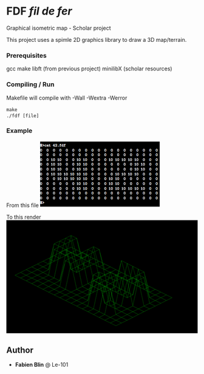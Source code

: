 # FDF *fil de fer*

Graphical isometric map - Scholar project

This project uses a spimle 2D graphics library to draw a 3D map/terrain.

### Prerequisites

gcc
make
libft (from previous project)
minilibX (scholar resources)

### Compiling / Run

Makefile will compile with -Wall -Wextra -Werror

```
make
./fdf [file]
```

### Example

From this file
![Pars](https://github.com/Jino42/fdf/blob/master/pic/Pars.png)

To this render
![42](https://github.com/Jino42/fdf/blob/master/pic/42.png)

## Author

* **Fabien Blin** @ Le-101

